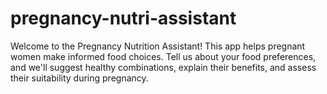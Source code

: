 # pregnancy-nutri-assistant
Welcome to the Pregnancy Nutrition Assistant! This app helps pregnant women make informed food choices. Tell us about your food preferences, and we'll suggest healthy combinations, explain their benefits, and assess their suitability during pregnancy.
